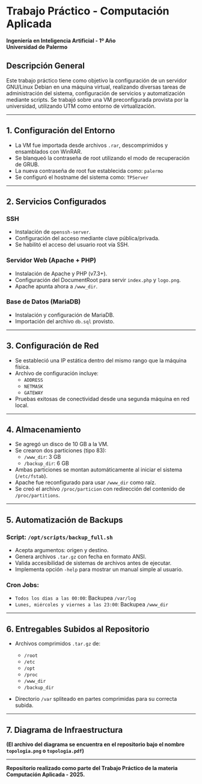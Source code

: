 # Trabajo Práctico - Computación Aplicada
**Ingeniería en Inteligencia Artificial - 1º Año**  
**Universidad de Palermo**

## Descripción General
Este trabajo práctico tiene como objetivo la configuración de un servidor GNU/Linux Debian en una máquina virtual, realizando diversas tareas de administración del sistema, configuración de servicios y automatización mediante scripts. Se trabajó sobre una VM preconfigurada provista por la universidad, utilizando UTM como entorno de virtualización.

---

## 1. Configuración del Entorno

- La VM fue importada desde archivos `.rar`, descomprimidos y ensamblados con WinRAR.
- Se blanqueó la contraseña de root utilizando el modo de recuperación de GRUB.
- La nueva contraseña de root fue establecida como: `palermo`
- Se configuró el hostname del sistema como: `TPServer`

---

## 2. Servicios Configurados

### SSH
- Instalación de `openssh-server`.
- Configuración del acceso mediante clave pública/privada.
- Se habilitó el acceso del usuario root vía SSH.

### Servidor Web (Apache + PHP)
- Instalación de Apache y PHP (v7.3+).
- Configuración del DocumentRoot para servir `index.php` y `logo.png`.
- Apache apunta ahora a `/www_dir`.

### Base de Datos (MariaDB)
- Instalación y configuración de MariaDB.
- Importación del archivo `db.sql` provisto.
---

## 3. Configuración de Red

- Se estableció una IP estática dentro del mismo rango que la máquina física.
- Archivo de configuración incluye:
  - `ADDRESS`
  - `NETMASK`
  - `GATEWAY`
- Pruebas exitosas de conectividad desde una segunda máquina en red local.

---

## 4. Almacenamiento

- Se agregó un disco de 10 GB a la VM.
- Se crearon dos particiones (tipo 83):
  - `/www_dir`: 3 GB
  - `/backup_dir`: 6 GB
- Ambas particiones se montan automáticamente al iniciar el sistema (`/etc/fstab`).
- Apache fue reconfigurado para usar `/www_dir` como raíz.
- Se creó el archivo `/proc/particion` con redirección del contenido de `/proc/partitions`.

---

## 5. Automatización de Backups

### Script: `/opt/scripts/backup_full.sh`

- Acepta argumentos: origen y destino.
- Genera archivos `.tar.gz` con fecha en formato ANSI.
- Valida accesibilidad de sistemas de archivos antes de ejecutar.
- Implementa opción `-help` para mostrar un manual simple al usuario.

### Cron Jobs:

- `Todos los días a las 00:00`: Backupea `/var/log`
- `Lunes, miércoles y viernes a las 23:00`: Backupea `/www_dir`

---

## 6. Entregables Subidos al Repositorio

- Archivos comprimidos `.tar.gz` de:
  - `/root`
  - `/etc`
  - `/opt`
  - `/proc`
  - `/www_dir`
  - `/backup_dir`

- Directorio `/var` spliteado en partes comprimidas para su correcta subida.

---

## 7. Diagrama de Infraestructura


**(El archivo del diagrama se encuentra en el repositorio bajo el nombre `topologia.png` o `topologia.pdf`)**

---

**Repositorio realizado como parte del Trabajo Práctico de la materia Computación Aplicada - 2025.**
